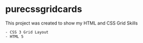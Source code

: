 # purecssgridcards

This project was created to show my HTML and CSS Grid Skills

```
- CSS 3 Grid Layout
- HTML 5
```